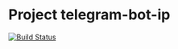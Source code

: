 # Project telegram-bot-ip

[![Build Status](https://github.com/zimkaa/t-bot-ip/actions/workflows/checks.yaml/badge.svg?branch=master)](https://github.com/zimkaa/t-bot-ip/actions/workflows/checks.yaml)